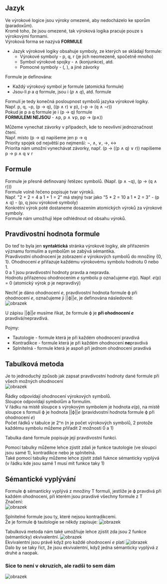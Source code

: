 ## Jazyk
Ve výrokové logice jsou výroky omezené, aby nedocházelo ke sporům (paradoxům).\
Kromě toho, že jsou omezené, tak výroková logika pracuje pouze s výrokovými formami.\
Výroková forma se nazývá **FORMULE**

- Jazyk výrokové logiky obsahuje symboly, ze kterých se skládají formule:
  - Výrokové symboly - p, q, r (je jich neomezeně, spočetně mnoho)
  - Symbol výrokové spojky - ∧ (konjunkce), atd.
  - Pomocné symboly - (, ), a jiné závorky

Formule je definována:
- Každý výrokový symbol je formule (atomická formule)
- Jsou-li *p* a *q* formule, jsou i (*p* ∧ *q*), atd. formule

Formulí je tedy konečná posloupnost symbolů jazyka výrokové logiky.\
Např. p, q, ¬p, (p → q), ((p ∧ r) ∨ p), (¬p → (q ∧ ¬r))\
Pokud je p a q formule je i (p → q) formule\
**FORMULEMI NEJSOU** - ∧p, p ∧ ∨p, pp → (p∧))

Můžeme vynechat závorky v případech, kde to neovlivní jednoznačnost čtení.\
Např. místo (p → q) napíšeme jen p → q\
Priority spojek od největší po nejmenší: ¬, ∧, ∨, →, ↔\
Priorita nám umožní vynechávat závorky, např. (p → ((p ∧ q) ∨ r)) napíšeme p → p ∧ q ∨ r 

## Formule
Formule je přesně definovaný řetězec symbolů. (Např. (p ∧ ¬q), (p → (q ∧ r)))\
Formule volně řečeno popisuje tvar výroků.\
Např. "2 + 2 = 4 a 1 + 1 = 2" má stejný tvar jako "5 * 2 = 10 a 1 * 2 = 3" - (p ∧ q) - (p, q jsou výrokové symboly)\
Konkrétní výrok poté dostaneme dosazením atomických výroků za výrokové symboly.\
Formule nám umožňují lépe odhlédnout od obsahu výroků.

## Pravdivostní hodnota formule
Do teď to byla jen **syntaktická** stránka výrokové logiky, ale přiřazením významu formulím a symbolům se zabývá sémantika.\
Pravdivostní ohodnocení je zobrazení *e* výrokových symbolů do množiny {0, 1}. Ohodnocení *e* přiřazuje každému výrokovému symbolu hodnotu 0 nebo 1.\
0 a 1 jsou pravdivostní hodnoty pravda a nepravda.\
Hodnotu přiřazenou ohodnocením *e* symbolu p označujeme *e*(p). Např. *e*(p) = 0 (atomický výrok p je nepravdivý)

Nechť je dáno ohodnocení *e*, pravdivostní hodnota formule ϕ při ohodnocení *e*, označujeme ji ||ϕ||*e*, je definována následovně:\
![obrazek](https://github.com/Rexpes/upol_matros/assets/84129869/9e0bece7-2dc9-4bfa-aca9-2366900cf86b)

U zápisu ||ϕ||*e* musíme říkat, že formule ϕ je **při ohodnocení *e*** pravdivá/nepravdivá.

Pojmy:
- Tautologie - formule která je při každém ohodnocení pravdivá
- Kontradikce - formule která je při každém ohodnocení **ne**pravdivá
- Splnitelná - formule která je aspoň při jednom ohodnocení pravdivá

## Tabulková metoda
Je to jednoduchý způsob jak zapsat pravdivostní hodnoty dané formule při všech možných ohodnocení\
![obrazek](https://github.com/Rexpes/upol_matros/assets/84129869/4c511230-6638-49f4-bee5-f7996d66a7cf)

Řádky odpovídají ohodnocení výrokových symbolů.\
Sloupce odpovídají symbolům a formulím.\
V řádku na místě sloupce s výrokovým symbolem je hodnota *e*(p), na místě sloupce s formulí ϕ je hodnota ||ϕ||*e* (pravidvostní hodnota formule ϕ při ohodnocení *e*)\
Počet řádků v tabulce je 2^n (n je počet výrokových symbolů, 2 protože každému symbolu můžeme přiřadit 2 možnosti 0 a 1)

Tabulka dané formule popisuje její pravdivostní funkci.

Pomocí tabulky můžeme lehce zjistit zdali je funkce tautologie (ve sloupci jsou samé 1), kontradikce nebo je splnitelná.\
Také pomocí tabulky můžeme lehce zjistit zdali fuknce sémanticky vyplývá (v řádku kde jsou samé 1 musí mít funkce taky 1)

## Sémantické vyplývání
Formule ϕ sémanticky vyplývá z množiny T formulí, jestliže je ϕ pravdivá při každém ohodnocení, při kterém jsou pravdivé všechny formule z T\
Značení:\
![obrazek](https://github.com/Rexpes/upol_matros/assets/84129869/6d29e117-c91c-4304-a243-d29f2cf539ba)

Splnitelné formule jsou ty, které nejsou kontradikcemi.\
Že je formule ϕ tautologie se někdy zapisuje: ![obrazek](https://github.com/Rexpes/upol_matros/assets/84129869/096fe888-eac6-4711-b7fb-aeead5fb9150)

Tabulková metoda nám také umožňuje lehce zjistit zda jsou 2 funkce (sémanticky) ekvivalentní. ![obrazek](https://github.com/Rexpes/upol_matros/assets/84129869/47a53b7d-02c5-44ef-9cfa-9225f7e6303e)\
Ekvivalentní jsou právě když pro každé ohodnocení *e* platí ![obrazek](https://github.com/Rexpes/upol_matros/assets/84129869/cf4af908-5f25-49c5-8dbe-7fdadf9628fc)\
Dalo by se taky říct, že jsou ekvivalentní, když jedna sémanticky vyplývá z druhé a naopak.

### Sice to není v okruzích, ale radši to sem dám
![obrazek](https://github.com/Rexpes/upol_matros/assets/84129869/f5642b0c-e942-43e8-986b-922f56180d21)

